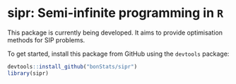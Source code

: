 # sipr: Semi-infinite programming in `R`

This package is currently being developed. It aims to provide optimisation methods for SIP problems.

To get started, install this package from GitHub using the `devtools` package:

```r
devtools::install_github("bonStats/sipr")
library(sipr)
```
